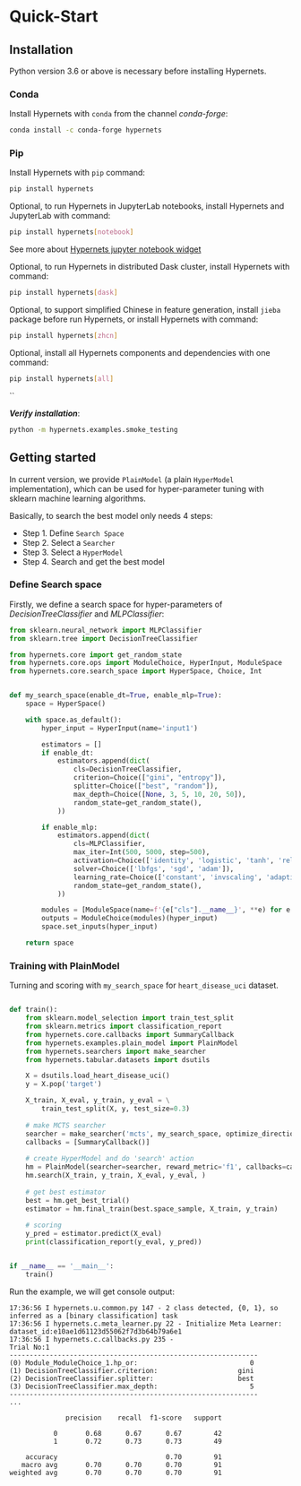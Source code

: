 # Quick-Start

## Installation

Python version 3.6 or above is necessary before installing Hypernets. 

### Conda

Install Hypernets with `conda` from the channel *conda-forge*:

```bash
conda install -c conda-forge hypernets
```

### Pip

Install Hypernets with `pip` command:

```bash
pip install hypernets
```

Optional, to run Hypernets in JupyterLab notebooks, install Hypernets and JupyterLab with command:
```bash
pip install hypernets[notebook]
```
See more about [Hypernets jupyter notebook widget](https://github.com/DataCanvasIO/HyperBoard/tree/main/experiment-notebook-widget)

Optional, to run Hypernets in distributed Dask cluster, install Hypernets with command:
```bash
pip install hypernets[dask]
```

Optional, to support simplified Chinese in feature generation, install `jieba` package before run Hypernets, or install Hypernets with command:
```bash
pip install hypernets[zhcn]
```

Optional, install all Hypernets components and dependencies with one command:
```bash
pip install hypernets[all]
```
``

***Verify installation***:
```bash
python -m hypernets.examples.smoke_testing
```


## Getting started

In current version, we provide `PlainModel` (a plain `HyperModel` implementation), which can be used  for hyper-parameter tuning with sklearn machine learning algorithms.

Basically, to search the best model only needs 4 steps:
* Step 1. Define `Search Space`
* Step 2. Select a `Searcher`
* Step 3. Select a `HyperModel`
* Step 4. Search and get the best model


### Define Search space
Firstly, we define a search space for hyper-parameters of *DecisionTreeClassifier* and *MLPClassifier*:

```python
from sklearn.neural_network import MLPClassifier
from sklearn.tree import DecisionTreeClassifier

from hypernets.core import get_random_state
from hypernets.core.ops import ModuleChoice, HyperInput, ModuleSpace
from hypernets.core.search_space import HyperSpace, Choice, Int


def my_search_space(enable_dt=True, enable_mlp=True):
    space = HyperSpace()

    with space.as_default():
        hyper_input = HyperInput(name='input1')

        estimators = []
        if enable_dt:
            estimators.append(dict(
                cls=DecisionTreeClassifier,
                criterion=Choice(["gini", "entropy"]),
                splitter=Choice(["best", "random"]),
                max_depth=Choice([None, 3, 5, 10, 20, 50]),
                random_state=get_random_state(),
            ))

        if enable_mlp:
            estimators.append(dict(
                cls=MLPClassifier,
                max_iter=Int(500, 5000, step=500),
                activation=Choice(['identity', 'logistic', 'tanh', 'relu']),
                solver=Choice(['lbfgs', 'sgd', 'adam']),
                learning_rate=Choice(['constant', 'invscaling', 'adaptive']),
                random_state=get_random_state(),
            ))

        modules = [ModuleSpace(name=f'{e["cls"].__name__}', **e) for e in estimators]
        outputs = ModuleChoice(modules)(hyper_input)
        space.set_inputs(hyper_input)

    return space
```


### Training with PlainModel

Turning and scoring with `my_search_space` for `heart_disease_uci` dataset.

```python

def train():
    from sklearn.model_selection import train_test_split
    from sklearn.metrics import classification_report
    from hypernets.core.callbacks import SummaryCallback
    from hypernets.examples.plain_model import PlainModel
    from hypernets.searchers import make_searcher
    from hypernets.tabular.datasets import dsutils

    X = dsutils.load_heart_disease_uci()
    y = X.pop('target')

    X_train, X_eval, y_train, y_eval = \
        train_test_split(X, y, test_size=0.3)
    
    # make MCTS searcher
    searcher = make_searcher('mcts', my_search_space, optimize_direction='max')
    callbacks = [SummaryCallback()]
    
    # create HyperModel and do 'search' action
    hm = PlainModel(searcher=searcher, reward_metric='f1', callbacks=callbacks)
    hm.search(X_train, y_train, X_eval, y_eval, )
    
    # get best estimator
    best = hm.get_best_trial()
    estimator = hm.final_train(best.space_sample, X_train, y_train)
    
    # scoring
    y_pred = estimator.predict(X_eval)
    print(classification_report(y_eval, y_pred))


if __name__ == '__main__':
    train()

```

Run the example, we will get console output:
```console
17:36:56 I hypernets.u.common.py 147 - 2 class detected, {0, 1}, so inferred as a [binary classification] task
17:36:56 I hypernets.c.meta_learner.py 22 - Initialize Meta Learner: dataset_id:e10ae1d61123d55062f7d3b64b79a6e1
17:36:56 I hypernets.c.callbacks.py 235 - 
Trial No:1
--------------------------------------------------------------
(0) Module_ModuleChoice_1.hp_or:                            0
(1) DecisionTreeClassifier.criterion:                    gini
(2) DecisionTreeClassifier.splitter:                     best
(3) DecisionTreeClassifier.max_depth:                       5
--------------------------------------------------------------
...

              precision    recall  f1-score   support

           0       0.68      0.67      0.67        42
           1       0.72      0.73      0.73        49

    accuracy                           0.70        91
   macro avg       0.70      0.70      0.70        91
weighted avg       0.70      0.70      0.70        91
```
